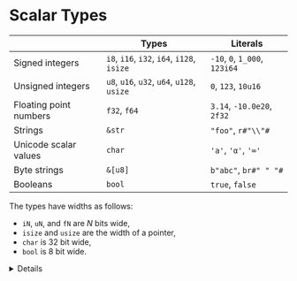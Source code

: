 # Scalar Types

|                        | Types                                      | Literals                      |
|------------------------|--------------------------------------------|-------------------------------|
| Signed integers        | `i8`, `i16`, `i32`, `i64`, `i128`, `isize` | `-10`, `0`, `1_000`, `123i64` |
| Unsigned integers      | `u8`, `u16`, `u32`, `u64`, `u128`, `usize` | `0`, `123`, `10u16`           |
| Floating point numbers | `f32`, `f64`                               | `3.14`, `-10.0e20`, `2f32`    |
| Strings                | `&str`                                     | `"foo"`, `r#"\\"#`            |
| Unicode scalar values  | `char`                                     | `'a'`, `'α'`, `'∞'`           |
| Byte strings           | `&[u8]`                                    | `b"abc"`, `br#" " "#`         |
| Booleans               | `bool`                                     | `true`, `false`               |

The types have widths as follows:

* `iN`, `uN`, and `fN` are _N_ bits wide,
* `isize` and `usize` are the width of a pointer,
* `char` is 32 bit wide,
* `bool` is 8 bit wide.

<details>

 * The size of isize & usize is determined by the processor architecture

 * The type of unsuffixed numeric literals (e.g., not ending with i32 or _f32) will depend on how they are used. If no constraint exists, the compiler will use i32 for integers, and f64 for floating-point numbers.


  * Raw strings and raw byte strings: they don’t process any scapes [[ref]](https://web.mit.edu/rust-lang_v1.25/arch/amd64_ubuntu1404/share/doc/rust/html/reference/tokens.html#raw-string-literals)
    * Useful for specifying regular expressions.
  * b"abc" is the same as "abc".as_bytes()
  
**char**

* Since ‘character’ isn’t a well-defined concept in Unicode, char is a ‘Unicode scalar value’, which is similar to, but not the same as, a ‘Unicode code point’.
* 32 bits (4 bytes) fixed size
  * UTF-8 encodes code points in one to four bytes, depending on the value of the code point.
* char is always four bytes in size. This is a different representation than a given character would have as part of a String. 

</details>
